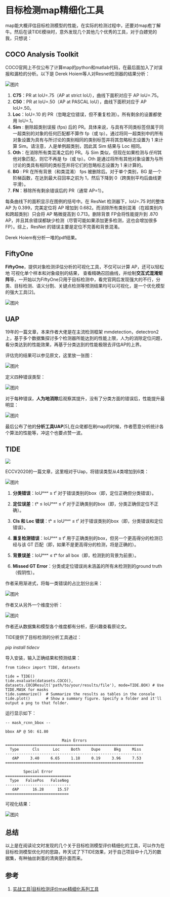 # 目标检测map精细化工具

map能大概评估目标检测模型的性能，在实际的检测过程中，还要对map庖丁解牛。然后在读TIDE模块时，意外发现几个其他几个优秀的工具，对于白嫖党的我，只想说：

## COCO Analysis Toolkit

COCO官网上不仅公布了计算map的python和matlab代码，在最后面加入了对误报和漏检的分析。以下是 Derek Hoiem等人对Resnet检测器的结果分析：

![图片](map_details_tools.assets/640-16517590571824.png)

1. **C75**：PR at IoU=.75（AP at strict IoU），曲线下面积对应于 AP IoU=.75。
2. **C50**：PR at IoU=.50（AP at PASCAL IoU），曲线下面积对应于 AP IoU=.50。
3. **Loc**：IoU=.10 的 PR（忽略定位错误，但不重复检测）。所有剩余的设置都使用 IoU=.1。
4. **Sim** : 删除超类别误报 (fps) 后的 PR。具体来说，与具有不同类标签但属于同一超类别的对象的任何匹配都不算作 fp（或 tp）。通过将同一超类别中的所有对象设置为具有与所讨论的类别相同的类别标签并将其忽略标志设置为 1 来计算 Sim。请注意，人是单例超类别，因此其 Sim 结果与 Loc 相同。
5. **Oth**：在消除所有类混淆之后的 PR。与 Sim 类似，但现在如果检测与*任何*其他对象匹配，则它不再是 fp（或 tp）。Oth 是通过将所有其他对象设置为与所讨论的类具有相同的类标签并将它们的忽略标志设置为 1 来计算的。
6. **BG** : PR 在所有背景（和类混淆） fps 被删除后。对于单个类别，BG 是一个阶梯函数，在达到最大召回率之前为 1，然后下降到 0（跨类别平均后曲线更平滑）。
7. **FN**：移除所有剩余错误后的 PR（通常 AP=1）。

每条曲线下的面积显示在图例的括号中。在 ResNet 检测器下，IoU=.75 时的整体 AP 为 0.399，完美定位将 AP 增加到 0.682。而消除所有类别混淆（在超类别内和跨超类别）只会将 AP 略微提高到 0.713。删除背景 FP会将性能提升到 .870 AP，并且其余错误都缺少检测（尽管可能如果添加更多检测，这也会增加很多FP）。综上，ResNet 的错误主要是定位不完善和背景混淆。

Derek Hoiem有分析一堆的pdf结果。

## FiftyOne

**FiftyOne**，提供对象检测评估分析的可视化工具，不仅可以计算 AP，还可以轻松地 可视化单个样本和对象级别的结果， 查看精确召回曲线，并绘制**交互式混淆矩阵**等，一开始以为FiftyOne只用于目标检测中，看完官网后发现强大的不行，分类、目标检测、语义分割、关键点检测等预测结果均可以可视化，是一个优化模型的强大工具[2]。

![图片](map_details_tools.assets/640-16517590571825.png)


## UAP

19年的一篇文章，本来作者大佬是在主流检测框架 mmdetection，detectron2上，基于多个数据集探讨多个检测器所能达到的性能上限，人为的消除定位问题，看分类达到的性能效果，再基于分类达到的性能极限去评估AP的上界。

评估完的结果可以参见原文，这里放一张图：

![图片](map_details_tools.assets/640-16517590571826.jpeg)

定义四种错误类型：

![图片](map_details_tools.assets/640-16517590571827.png)

对于每种错误，**人为地消除**后观察其提升，没有了分类方面的错误后，性能提升最明显：

![图片](map_details_tools.assets/640-16517590571828.jpeg)

最后公布了他的**分析工具UAP**[5],在众佬都在刷map的时候，作者愿意分析统计各个算法的性能等，冲这个也要点赞一波。


## TIDE

![](./map_details_tools.assets/6402.png)

ECCV2020的一篇文章，这里相对于Uap，将错误类型从4类增加到6类：

![图片](map_details_tools.assets/640-16517590571829.png)

1. **分类错误**：IoUᵐᵃˣ ≥ tᶠ 对于错误类别的box（即，定位正确但分类错误）。

2. **定位误差**：tᵇ ≤ IoUᵐᵃˣ ≤ tᶠ 对于正确类别的box（即，分类正确但定位不正确）。

3. **Cls 和 Loc 错误**：tᵇ ≤ IoUᵐᵃˣ ≤ tᶠ 对于错误类别的box（即，分类错误和定位错误）。

4. **重复检测错误**：IoUᵐᵃˣ ≥ tᶠ 用于正确类别的box，但另一个更高得分的检测已经与该 GT 匹配（即，如果不是更高得分的检测，将是正确的）。

5. **背景误差**：IoUᵐᵃˣ ≤ tᵇ for all box（即，检测到的背景为前景）。

6. **Missed GT Error**：分类或定位错误尚未涵盖的所有未检测到的ground truth（假阴性）。

作者采用渐进式，将每一类错误的占比划分出来：

![图片](map_details_tools.assets/640-165175905718210.gif)

作者又从另外一个维度分析：

![图片](map_details_tools.assets/640-165175905718311.png)

作者还从数据集和模型各个维度都有分析，感兴趣查看原论文。

TIDE提供了目标检测的分析工具通过：

*pip install tidecv* 

导入安装，输入正确结果和预测结果：

```
from tidecv import TIDE, datasets

tide = TIDE()
tide.evaluate(datasets.COCO(), datasets.COCOResult('path/to/your/results/file'), mode=TIDE.BOX) # Use TIDE.MASK for masks
tide.summarize()  # Summarize the results as tables in the console
tide.plot()       # Show a summary figure. Specify a folder and it'll output a png to that folder.
```

运行显示如下：

```
-- mask_rcnn_bbox --

bbox AP @ 50: 61.80

                         Main Errors
=============================================================
  Type      Cls      Loc     Both     Dupe      Bkg     Miss
-------------------------------------------------------------
   dAP     3.40     6.65     1.18     0.19     3.96     7.53
=============================================================

        Special Error
=============================
  Type   FalsePos   FalseNeg
-----------------------------
   dAP      16.28      15.57
============================
```

可视化结果：

![图片](map_details_tools.assets/640-165175905718312.png)

## 总结

以上是在阅读论文时发现的几个关于目标检测模型评价精细化的工具，可以作为在目标检测模型优化时的思路，昨天试了下TIDE效果，对于自己项目中十几万的数据集，有种抽丝剥茧的清爽感扑面而来。

## 参考
1. [实战工具|目标检测评价map精细化系列工具](https://mp.weixin.qq.com/s/-5XmukT12TTD5JBG4tOOQQ)